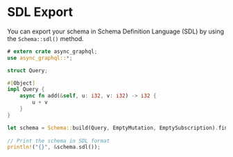 # SDL Export

You can export your schema in Schema Definition Language (SDL) by using the `Schema::sdl()` method.


```rust
# extern crate async_graphql;
use async_graphql::*;

struct Query;

#[Object]
impl Query {
    async fn add(&self, u: i32, v: i32) -> i32 {
        u + v
    }
}

let schema = Schema::build(Query, EmptyMutation, EmptySubscription).finish();
    
// Print the schema in SDL format
println!("{}", &schema.sdl());
```
